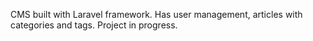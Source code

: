 CMS built with Laravel framework.
Has user management, articles with categories and tags.
Project in progress.
